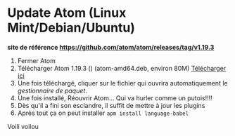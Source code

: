 # Update Atom (Linux Mint/Debian/Ubuntu)
**site de référence https://github.com/atom/atom/releases/tag/v1.19.3**

1. Fermer Atom
2. Télécharger Atom 1.19.3 () (atom-amd64.deb, environ 80M)  [Télécharger ici](https://github.com/atom/atom/releases/download/v1.19.3/atom-amd64.deb)
3. Une fois téléchargé, cliquer sur le fichier qui ouvrira automatiquement le *gestionnaire de paquet*.
4. Une fois installé, Réouvrir Atom... Qui va hurler comme un putois!!!!
5. Dès qu'il a fini son esclandre, il suffit de mettre à jour les plugins
6. Après tout ça on peut installer `apm install language-babel`

Voili voilou

